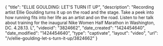 {
    "title": "ELLIE GOULDING: LET'S TURN IT UP",
    "description": "Recording artist Ellie Goulding turns it up on the road and the stage. Take a peek into how running fits into her life as an artist and on the road. Listen to her talk about training for the inaugural Nike Women Half Marathon in Washington, DC. 4.28.13. L",
    "videoid": "3824662",
    "date_created": "1424454640",
    "date_modified": "1424454640",
    "type": "captivate",
    "layout": "video",
    "url": "\/v\/ellie-goulding-let-s-turn-it-up\/3824662"
}